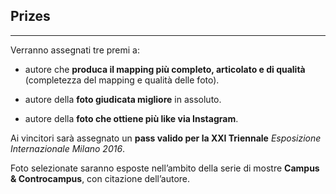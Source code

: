 Prizes
---
-----

Verranno assegnati tre premi a:

- autore che **produca il mapping più completo, articolato e di qualità** (completezza del mapping e qualità delle foto).

- autore della **foto giudicata migliore** in assoluto.

- autore della **foto che ottiene più like via Instagram**.

Ai vincitori sarà assegnato un **pass valido per la XXI Triennale** _Esposizione Internazionale Milano 2016_.

Foto selezionate saranno esposte nell’ambito della serie di mostre **Campus &amp; Controcampus**, con citazione dell’autore.
